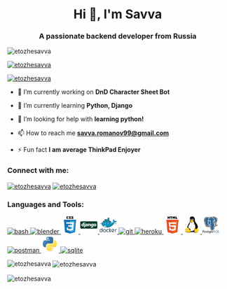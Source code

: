 <h1 align="center">Hi 👋, I'm Savva</h1>
<h3 align="center">A passionate backend developer from Russia</h3>

<p align="left"> <img src="https://komarev.com/ghpvc/?username=etozhesavva&label=Profile%20views&color=0e75b6&style=flat" alt="etozhesavva" /> </p>

<p align="left"> <a href="https://github.com/ryo-ma/github-profile-trophy"><img src="https://github-profile-trophy.vercel.app/?username=etozhesavva&theme=onedark" alt="etozhesavva" /></a> </p>

<p align="left"> <a href="https://twitter.com/etozhesavva" target="blank"><img src="https://img.shields.io/twitter/follow/etozhesavva?logo=twitter&style=for-the-badge" alt="etozhesavva" /></a> </p>

- 🔭 I’m currently working on **DnD Character Sheet Bot**

- 🌱 I’m currently learning **Python, Django**

- 🤝 I’m looking for help with **learning python!**

- 📫 How to reach me **savva.romanov99@gmail.com**

- ⚡ Fun fact **I am average ThinkPad Enjoyer**

<h3 align="left">Connect with me:</h3>
<p align="left">
<a href="https://twitter.com/etozhesavva" target="blank"><img align="center" src="https://raw.githubusercontent.com/rahuldkjain/github-profile-readme-generator/master/src/images/icons/Social/twitter.svg" alt="etozhesavva" height="30" width="40" /></a>
<a href="https://instagram.com/etozhesavva" target="blank"><img align="center" src="https://raw.githubusercontent.com/rahuldkjain/github-profile-readme-generator/master/src/images/icons/Social/instagram.svg" alt="etozhesavva" height="30" width="40" /></a>
</p>

<h3 align="left">Languages and Tools:</h3>
<p align="left"> <a href="https://www.gnu.org/software/bash/" target="_blank" rel="noreferrer"> <img src="https://www.vectorlogo.zone/logos/gnu_bash/gnu_bash-icon.svg" alt="bash" width="40" height="40"/> </a> <a href="https://www.blender.org/" target="_blank" rel="noreferrer"> <img src="https://download.blender.org/branding/community/blender_community_badge_white.svg" alt="blender" width="40" height="40"/> </a> <a href="https://www.w3schools.com/css/" target="_blank" rel="noreferrer"> <img src="https://raw.githubusercontent.com/devicons/devicon/master/icons/css3/css3-original-wordmark.svg" alt="css3" width="40" height="40"/> </a> <a href="https://www.djangoproject.com/" target="_blank" rel="noreferrer"> <img src="https://raw.githubusercontent.com/devicons/devicon/master/icons/django/django-original.svg" alt="django" width="40" height="40"/> </a> <a href="https://www.docker.com/" target="_blank" rel="noreferrer"> <img src="https://raw.githubusercontent.com/devicons/devicon/master/icons/docker/docker-original-wordmark.svg" alt="docker" width="40" height="40"/> </a> <a href="https://git-scm.com/" target="_blank" rel="noreferrer"> <img src="https://www.vectorlogo.zone/logos/git-scm/git-scm-icon.svg" alt="git" width="40" height="40"/> </a> <a href="https://heroku.com" target="_blank" rel="noreferrer"> <img src="https://www.vectorlogo.zone/logos/heroku/heroku-icon.svg" alt="heroku" width="40" height="40"/> </a> <a href="https://www.w3.org/html/" target="_blank" rel="noreferrer"> <img src="https://raw.githubusercontent.com/devicons/devicon/master/icons/html5/html5-original-wordmark.svg" alt="html5" width="40" height="40"/> </a> <a href="https://www.linux.org/" target="_blank" rel="noreferrer"> <img src="https://raw.githubusercontent.com/devicons/devicon/master/icons/linux/linux-original.svg" alt="linux" width="40" height="40"/> </a> <a href="https://www.postgresql.org" target="_blank" rel="noreferrer"> <img src="https://raw.githubusercontent.com/devicons/devicon/master/icons/postgresql/postgresql-original-wordmark.svg" alt="postgresql" width="40" height="40"/> </a> <a href="https://postman.com" target="_blank" rel="noreferrer"> <img src="https://www.vectorlogo.zone/logos/getpostman/getpostman-icon.svg" alt="postman" width="40" height="40"/> </a> <a href="https://www.python.org" target="_blank" rel="noreferrer"> <img src="https://raw.githubusercontent.com/devicons/devicon/master/icons/python/python-original.svg" alt="python" width="40" height="40"/> </a> <a href="https://www.sqlite.org/" target="_blank" rel="noreferrer"> <img src="https://www.vectorlogo.zone/logos/sqlite/sqlite-icon.svg" alt="sqlite" width="40" height="40"/> </a> </p>

<p><img align="left" src="https://github-readme-stats.vercel.app/api/top-langs?username=etozhesavva&show_icons=true&locale=en&layout=compact" alt="etozhesavva" /></p>

<p>&nbsp;<img align="center" src="https://github-readme-stats.vercel.app/api?username=etozhesavva&show_icons=true&locale=en" alt="etozhesavva" /></p>

<p><img align="center" src="https://github-readme-streak-stats.herokuapp.com/?user=etozhesavva&" alt="etozhesavva" /></p>
